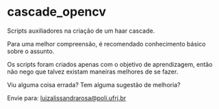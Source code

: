 # cascade_opencv

Scripts auxiliadores na criação de um haar cascade.

Para uma melhor compreensão, é recomendado conhecimento básico sobre o assunto.

Os scripts foram criados apenas com o objetivo de aprendizagem, então não nego que talvez existam maneiras melhores de se fazer.

Viu alguma coisa errada? Tem alguma sugestão de melhoria?

Envie para: luizalissandrarosa@poli.ufrj.br

